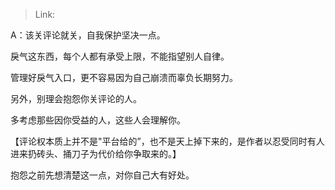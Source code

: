 > Link: 

A：该关评论就关，自我保护坚决一点。

戾气这东西，每个人都有承受上限，不能指望别人自律。

管理好戾气入口，更不容易因为自己崩溃而辜负长期努力。

另外，别理会抱怨你关评论的人。

多考虑那些因你受益的人，这些人会理解你。

【评论权本质上并不是"平台给的”，也不是天上掉下来的，是作者以忍受同时有人进来扔砖头、捅刀子为代价给你争取来的。】

抱怨之前先想清楚这一点，对你自己大有好处。
